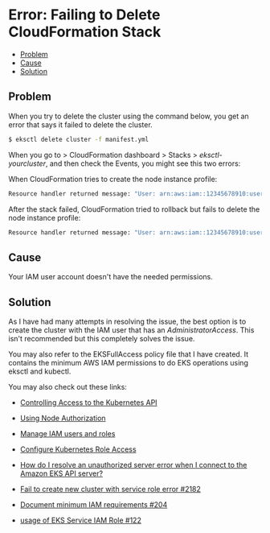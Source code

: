 
# Error: Failing to Delete CloudFormation Stack 

- [Problem](#problem)
- [Cause](#cause)
- [Solution](#solution)


## Problem

When you try to delete the cluster using the command below, you get an error that says it failed to delete the cluster.

```bash
$ eksctl delete cluster -f manifest.yml 
```

When you go to > CloudFormation dashboard > Stacks > *eksctl-yourcluster*, and then check the Events, you might see this two errors:

When CloudFormation tries to create the node instance profile: 

```bash
Resource handler returned message: "User: arn:aws:iam::12345678910:user/k8s-admin is not authorized to perform: iam:RemoveRoleFromInstanceProfile on resource: instance profile eksctl-eksops-nodegroup-mynodegroup-NodeInstanceProfile-qNlJ2ojEWOdP because no identity-based policy allows the iam:RemoveRoleFromInstanceProfile action (Service: Iam, Status Code: 403, Request ID: b90e26ea-97ff-453b-8e4d-8353c39a3a9b, Extended Request ID: null)" (RequestToken: 139ad70a-2b04-9797-697d-85530cb2496b, HandlerErrorCode: GeneralServiceException) 
```

After the stack failed, CloudFormation tried to rollback but fails to delete the node instance profile:

```bash
Resource handler returned message: "User: arn:aws:iam::12345678910:user/k8s-admin is not authorized to perform: iam:CreateInstanceProfile on resource: arn:aws:iam::12345678910:instance-profile/eksctl-eksops-nodegroup-mynodegroup-NodeInstanceProfile-qNlJ2ojEWOdP because no identity-based policy allows the iam:CreateInstanceProfile action (Service: Iam, Status Code: 403, Request ID: 8f3b2448-5ff3-40b9-80c8-12aeb56eb692, Extended Request ID: null)" (RequestToken: 0b93aa73-eb81-1650-0f47-56a3a476f5b3, HandlerErrorCode: GeneralServiceException)
```

## Cause

Your IAM user account doesn't have the needed permissions.

## Solution

As I have had many attempts in resolving the issue, the best option is to create the cluster with the IAM user that has an *AdministratorAccess*. This isn't recommended but this completely solves the issue.

You may also refer to the EKSFullAccess policy file that I have created. It contains the minimum AWS IAM permissions to do EKS operations using eksctl and kubectl.

You may also check out these links:

- [Controlling Access to the Kubernetes API](https://kubernetes.io/docs/concepts/security/controlling-access/)

- [Using Node Authorization](https://kubernetes.io/docs/reference/access-authn-authz/node/)

- [Manage IAM users and roles](https://eksctl.io/usage/iam-identity-mappings/)

- [Configure Kubernetes Role Access](https://www.eksworkshop.com/beginner/091_iam-groups/configure-aws-auth/)

- [How do I resolve an unauthorized server error when I connect to the Amazon EKS API server?](https://aws.amazon.com/premiumsupport/knowledge-center/eks-api-server-unauthorized-error/)

- [Fail to create new cluster with service role error #2182](https://github.com/weaveworks/eksctl/issues/2182)

- [Document minimum IAM requirements #204](https://github.com/weaveworks/eksctl/issues/204)

- [usage of EKS Service IAM Role #122](https://github.com/weaveworks/eksctl/issues/122)


